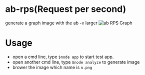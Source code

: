# ab-rps(Request per second)

generate a graph image with the ab `-n` larger
![ab RPS Graph](http://startexample.com/images/assist/20160409/n.png)

# Usage

- open a cmd line, type `$node app` to start test app.
- open another cmd line, type `$node analyze` to generate image
- brower the image which name is `n.png`
